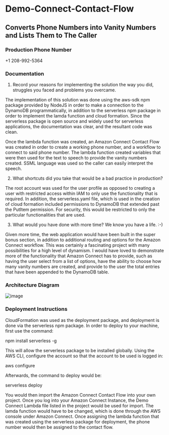 # Demo-Connect-Contact-Flow
## Converts Phone Numbers into Vanity Numbers and Lists Them to The Caller

### Production Phone Number
+1 208-992-5364

### Documentation
1.	Record your reasons for implementing the solution the way you did, struggles you faced and problems you overcame.
 
The implementation of this solution was done using the aws-sdk npm package provided by NodeJS in order to make a connection to the DynamoDB programmatically, in addition to the serverless npm package in order to implement the lamda function and cloud formation. Since the serverless package is open source and widely used for serverless applications, the documentation was clear, and the resultant code was clean.
 
Once the lambda function was created, an Amazon Connect Contact Flow was created in order to create a working phone number, and a workflow to connect to said phone number. The lambda function created variables that were then used for the text to speech to provide the vanity numbers created. SSML language was used so the caller can easily interpret the speech.

2.	What shortcuts did you take that would be a bad practice in production?
 
The root account was used for the user profile as opposed to creating a user with restricted access within IAM to only use the functionality that is required. In addition, the serverless.yaml file, which is used in the creation of cloud formation included permissions to DynamoDB that extended past the PutItem permission. For security, this would be restricted to only the particular functionalities that are used.

3.	What would you have done with more time? We know you have a life. :-)
 
Given more time, the web application would have been built in the super bonus section, in addition to additional routing  and options for the Amazon Connect workflow. This was certainly a fascinating project with many possibilities for a high level of dynamism. I would have loved to demonstrate more of the functionality that Amazon Connect has to provide, such as having the user select from a list of options, have the ability to choose how many vanity numbers are created, and provide to the user the total entries that have been appended to the DynamoDB table.

### Architecture Diagram
![image](https://user-images.githubusercontent.com/23618084/115039883-dc1f6b00-9e9e-11eb-843f-de76e79cb771.png)


### Deployment Instructions

CloudFormation was used as the deployment package, and deployment is done via the serverless npm package. In order to deploy to your machine, first use the command:
 
npm install serverless -g
 
This will allow the serverless package to be installed globally. Using the AWS CLI, configure the account so that the account to be used is logged in:
 
aws configure
 
Afterwards, the command to deploy would be:
 
serverless deploy
 
You would then import the Amazon Connect Contact Flow into your own project. Once you log into your Amazon Connect Instance, the Demo Connect Lambda file listed in the project would be used for import. The lamda function would have to be changed, which is done through the AWS console under Amazon Connect. Once assigning the lambda function that was created using the serverless package for deployment, the phone number would then be assigned to the contact flow.
